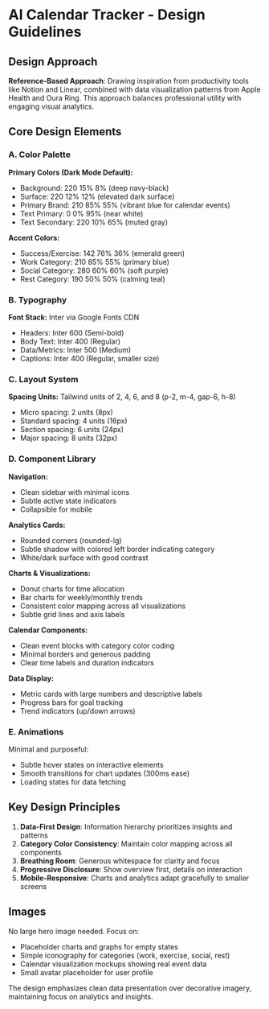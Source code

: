 # AI Calendar Tracker - Design Guidelines

## Design Approach
**Reference-Based Approach**: Drawing inspiration from productivity tools like Notion and Linear, combined with data visualization patterns from Apple Health and Oura Ring. This approach balances professional utility with engaging visual analytics.

## Core Design Elements

### A. Color Palette
**Primary Colors (Dark Mode Default):**
- Background: 220 15% 8% (deep navy-black)
- Surface: 220 12% 12% (elevated dark surface)
- Primary Brand: 210 85% 55% (vibrant blue for calendar events)
- Text Primary: 0 0% 95% (near white)
- Text Secondary: 220 10% 65% (muted gray)

**Accent Colors:**
- Success/Exercise: 142 76% 36% (emerald green)
- Work Category: 210 85% 55% (primary blue)
- Social Category: 280 60% 60% (soft purple)
- Rest Category: 190 50% 50% (calming teal)

### B. Typography
**Font Stack:** Inter via Google Fonts CDN
- Headers: Inter 600 (Semi-bold)
- Body Text: Inter 400 (Regular)  
- Data/Metrics: Inter 500 (Medium)
- Captions: Inter 400 (Regular, smaller size)

### C. Layout System
**Spacing Units:** Tailwind units of 2, 4, 6, and 8 (p-2, m-4, gap-6, h-8)
- Micro spacing: 2 units (8px)
- Standard spacing: 4 units (16px)
- Section spacing: 6 units (24px)
- Major spacing: 8 units (32px)

### D. Component Library

**Navigation:**
- Clean sidebar with minimal icons
- Subtle active state indicators
- Collapsible for mobile

**Analytics Cards:**
- Rounded corners (rounded-lg)
- Subtle shadow with colored left border indicating category
- White/dark surface with good contrast

**Charts & Visualizations:**
- Donut charts for time allocation
- Bar charts for weekly/monthly trends
- Consistent color mapping across all visualizations
- Subtle grid lines and axis labels

**Calendar Components:**
- Clean event blocks with category color coding
- Minimal borders and generous padding
- Clear time labels and duration indicators

**Data Display:**
- Metric cards with large numbers and descriptive labels
- Progress bars for goal tracking
- Trend indicators (up/down arrows)

### E. Animations
Minimal and purposeful:
- Subtle hover states on interactive elements
- Smooth transitions for chart updates (300ms ease)
- Loading states for data fetching

## Key Design Principles

1. **Data-First Design**: Information hierarchy prioritizes insights and patterns
2. **Category Color Consistency**: Maintain color mapping across all components
3. **Breathing Room**: Generous whitespace for clarity and focus
4. **Progressive Disclosure**: Show overview first, details on interaction
5. **Mobile-Responsive**: Charts and analytics adapt gracefully to smaller screens

## Images
No large hero image needed. Focus on:
- Placeholder charts and graphs for empty states
- Simple iconography for categories (work, exercise, social, rest)
- Calendar visualization mockups showing real event data
- Small avatar placeholder for user profile

The design emphasizes clean data presentation over decorative imagery, maintaining focus on analytics and insights.